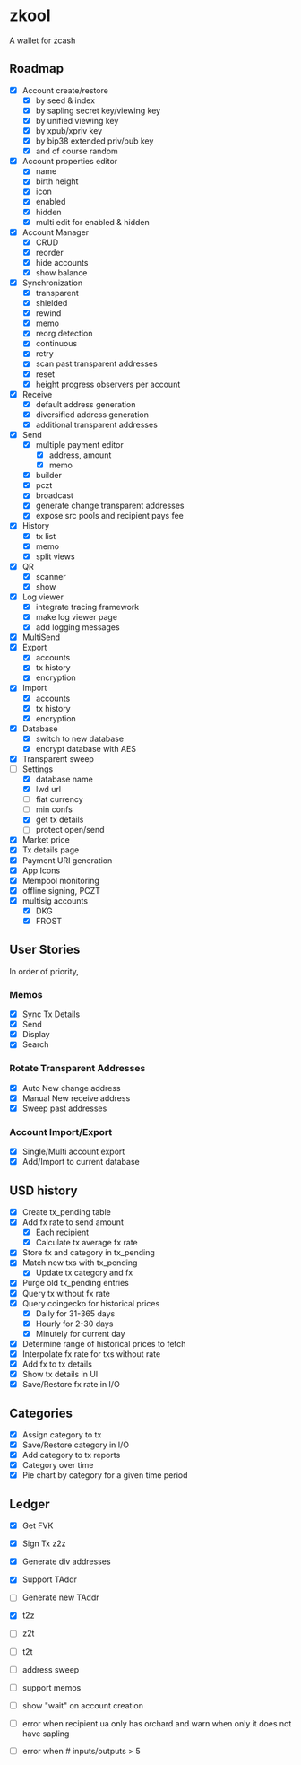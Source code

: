 # zkool

A wallet for zcash

## Roadmap

- [x] Account create/restore
    - [x] by seed & index
    - [x] by sapling secret key/viewing key
    - [x] by unified viewing key
    - [x] by xpub/xpriv key
    - [x] by bip38 extended priv/pub key
    - [x] and of course random
- [x] Account properties editor
    - [x] name
    - [x] birth height
    - [x] icon
    - [x] enabled
    - [x] hidden
    - [x] multi edit for enabled & hidden
- [x] Account Manager
    - [x] CRUD
    - [x] reorder
    - [x] hide accounts
    - [x] show balance
- [x] Synchronization
    - [x] transparent
    - [x] shielded
    - [x] rewind
    - [x] memo
    - [x] reorg detection
    - [x] continuous
    - [x] retry
    - [x] scan past transparent addresses
    - [x] reset
    - [x] height progress observers per account
- [x] Receive
    - [x] default address generation
    - [x] diversified address generation
    - [x] additional transparent addresses
- [x] Send
    - [x] multiple payment editor
        - [x] address, amount
        - [x] memo
    - [x] builder
    - [x] pczt
    - [x] broadcast
    - [x] generate change transparent addresses
    - [x] expose src pools and recipient pays fee
- [x] History
    - [x] tx list
    - [x] memo
    - [x] split views
- [x] QR
    - [x] scanner
    - [x] show
- [x] Log viewer
    - [x] integrate tracing framework
    - [x] make log viewer page
    - [x] add logging messages
- [x] MultiSend
- [x] Export
    - [x] accounts
    - [x] tx history
    - [x] encryption
- [x] Import
    - [x] accounts
    - [x] tx history
    - [x] encryption
- [x] Database
    - [x] switch to new database
    - [x] encrypt database with AES
- [x] Transparent sweep
- [ ] Settings
    - [x] database name
    - [x] lwd url
    - [ ] fiat currency
    - [ ] min confs
    - [x] get tx details
    - [ ] protect open/send
- [x] Market price
- [x] Tx details page
- [x] Payment URI generation
- [x] App Icons
- [x] Mempool monitoring
- [x] offline signing, PCZT
- [x] multisig accounts
    - [x] DKG
    - [x] FROST

## User Stories

In order of priority,

### Memos
- [x] Sync Tx Details
- [x] Send
- [x] Display
- [x] Search

### Rotate Transparent Addresses
- [x] Auto New change address
- [x] Manual New receive address
- [x] Sweep past addresses

### Account Import/Export
- [x] Single/Multi account export
- [x] Add/Import to current database

## USD history
- [x] Create tx_pending table
- [x] Add fx rate to send amount
    - [x] Each recipient
    - [x] Calculate tx average fx rate
- [x] Store fx and category in tx_pending
- [x] Match new txs with tx_pending
    - [x] Update tx category and fx
- [x] Purge old tx_pending entries
- [x] Query tx without fx rate
- [x] Query coingecko for historical prices
    - [x] Daily for 31-365 days
    - [x] Hourly for 2-30 days
    - [x] Minutely for current day
- [x] Determine range of historical prices to fetch
- [x] Interpolate fx rate for txs without rate
- [x] Add fx to tx details
- [x] Show tx details in UI
- [x] Save/Restore fx rate in I/O

## Categories
- [x] Assign category to tx
- [x] Save/Restore category in I/O
- [x] Add category to tx reports
- [x] Category over time
- [x] Pie chart by category for a given time period

## Ledger
- [x] Get FVK
- [x] Sign Tx z2z
- [x] Generate div addresses
- [x] Support TAddr
- [ ] Generate new TAddr
- [x] t2z
- [ ] z2t
- [ ] t2t
- [ ] address sweep
- [ ] support memos

- [ ] show "wait" on account creation
- [ ] error when recipient ua only has orchard and warn when only it does not have sapling
- [ ] error when # inputs/outputs > 5

